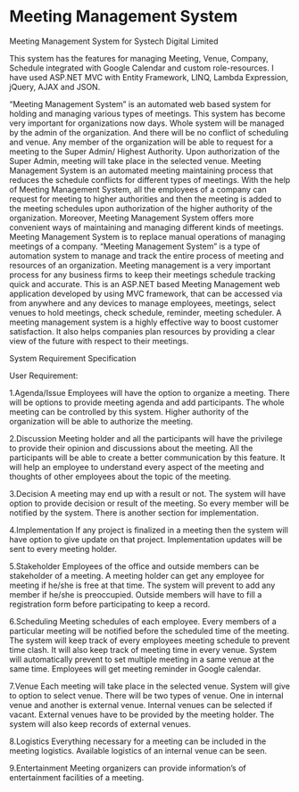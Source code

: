 # Meeting Management System
Meeting Management System for Systech Digital Limited

This system has the features for managing Meeting, Venue, Company, Schedule integrated with 
Google Calendar and custom role-resources. I have used ASP.NET MVC with Entity Framework, LINQ, Lambda
Expression, jQuery, AJAX and JSON.

“Meeting Management System” is an automated web based system for holding and managing
various types of meetings. This system has become very important for organizations now days.
Whole system will be managed by the admin of the organization. And there will be no conflict of
scheduling and venue. Any member of the organization will be able to request for a meeting to
the Super Admin/ Highest Authority. Upon authorization of the Super Admin, meeting will take
place in the selected venue. Meeting Management System is an automated meeting maintaining
process that reduces the schedule conflicts for different types of meetings. With the help of
Meeting Management System, all the employees of a company can request for meeting to higher
authorities and then the meeting is added to the meeting schedules upon authorization of the
higher authority of the organization. Moreover, Meeting Management System offers more
convenient ways of maintaining and managing different kinds of meetings.
Meeting Management System is to replace manual operations of managing meetings of a
company. “Meeting Management System” is a type of automation system to manage and track
the entire process of meeting and resources of an organization. Meeting management is a very
important process for any business firms to keep their meetings schedule tracking quick and
accurate. This is an ASP.NET based Meeting Management web application developed by using
MVC framework, that can be accessed via from anywhere and any devices to manage
employees, meetings, select venues to hold meetings, check schedule, reminder, meeting
scheduler.
A meeting management system is a highly effective way to boost customer satisfaction. It
also helps companies plan resources by providing a clear view of the future with respect to their
meetings.

System Requirement Specification

User Requirement:

1.Agenda/Issue
	Employees will have the option to organize a meeting. There will be options to provide meeting agenda and add participants. The whole meeting can be controlled by this system. 
	Higher authority of the organization will be able to authorize the meeting.

2.Discussion
	Meeting holder and all the participants will have the privilege to provide their opinion and discussions about the meeting. All the participants will be able to create a better communication by this feature.
	It will help an employee to understand every aspect of the meeting and thoughts of other employees about the topic of the meeting. 

3.Decision
	A meeting may end up with a result or not. The system will have option to provide decision or result of the meeting. So every member will be notified by the system.
	There is another section for implementation. 

4.Implementation
	If any project is finalized in a meeting then the system will have option to give update on that project.
	Implementation updates will be sent to every meeting holder.

5.Stakeholder
	Employees of the office and outside members can be stakeholder of a meeting. 
	A meeting holder can get any employee for meeting if he/she is free at that time. The system will prevent to add any member if he/she is preoccupied. 
	Outside members will have to fill a registration form before participating to keep a record. 

6.Scheduling
	Meeting schedules of each employee.
	Every members of a particular meeting will be notified before the scheduled time of the meeting.
	The system will keep track of every employees meeting schedule to prevent time clash.
	It will also keep track of meeting time in every venue.
	System will automatically prevent to set multiple meeting in a same venue at the same time.
	Employees will get meeting reminder in Google calendar.

7.Venue
	Each meeting will take place in the selected venue. System will give to option to select venue.
	There will be two types of venue. One in internal venue and another is external venue. 
	Internal venues can be selected if vacant.
	External venues have to be provided by the meeting holder.
	The system will also keep records of external venues.

8.Logistics
	Everything necessary for a meeting can be included in the meeting logistics.
	Available logistics of an internal venue can be seen.  

9.Entertainment
	Meeting organizers can provide information’s of entertainment facilities of a meeting.


